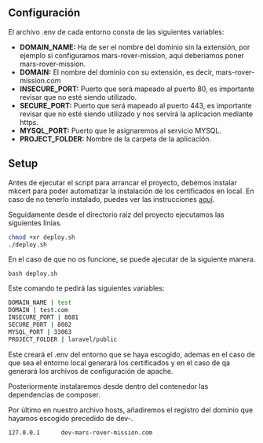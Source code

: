 ## Configuración

El archivo .env de cada entorno consta de las siguientes variables:

- **DOMAIN_NAME:** Ha de ser el nombre del dominio sin la extensión, por ejemplo si configuramos mars-rover-mission, aqui deberiamos poner mars-rover-mission.
- **DOMAIN:** El nombre del dominio con su extensión, es decir, mars-rover-mission.com
- **INSECURE_PORT:** Puerto que será mapeado al puerto 80, es importante revisar que no esté siendo utilizado.
- **SECURE_PORT:** Puerto que será mapeado al puerto 443, es importante revisar que no esté siendo utilizado y nos servirá la aplicacion mediante https.
- **MYSQL_PORT:** Puerto que le asignaremos al servicio MYSQL.
- **PROJECT_FOLDER:** Nombre de la carpeta de la aplicación.

## Setup 

Antes de ejecutar el script para arrancar el proyecto, debemos instalar mkcert para poder automatizar la instalación de los certificados en local.
En caso de no tenerlo instalado, puedes ver las instrucciones [aquí](https://github.com/FiloSottile/mkcert#installation).

Seguidamente desde el directorio raiz del proyecto ejecutamos las siguientes línias.

```bash
chmod +xr deploy.sh
./deploy.sh
```
En el caso de que no os funcione, se puede ajecutar de la siguiente manera.

```
bash deploy.sh
```

Este comando te pedirá las siguientes variables: 

```bash
DOMAIN_NAME | test
DOMAIN | test.com
INSECURE_PORT | 8081
SECURE_PORT | 8082
MYSQL_PORT | 33063
PROJECT_FOLDER | laravel/public
```

Este creará el .env del entorno que se haya escogido, ademas en el caso de que sea el entorno local generará los certificados y en el caso de qa generará los archivos de configuración de apache.

Posteriormente instalaremos desde dentro del contenedor las dependencias de composer.

Por último en nuestro archivo hosts, añadiremos el registro del dominio que hayamos escogido precedido de dev-.

```bash
127.0.0.1      dev-mars-rover-mission.com
```
